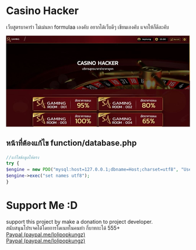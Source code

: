 # Casino Hacker
เว็บสูตรบาคาร่า ไม่เม่นหา formulaa เองคับ
อยากได้เว็บดีๆ เขียนเองคับ แจกให้ก็ดีละคับ

![01](preview/01.jpg)

## หน้าที่ต้องแก้ไข function/database.php
```php
//แก้ไขข้อมูลให้ตรง
try {
$engine = new PDO("mysql:host=127.0.0.1;dbname=Host;charset=utf8", "User","Pass");
$engine->exec("set names utf8");
}
  ```
  
# Support Me :D
support this project by make a donation to project developer.<br>
สนับสนุนโปรเจคได้โดยการโดเนทในคนทำ กี่บาทกะได้ 555+<br>
[Paypal (paypal.me/lolipopkungz)]( https://www.paypal.me/lolipopkungz "Focus Dev")<br>
[Paypal (paypal.me/lolipopkungz)]( https://www.paypal.me/lolipopkungz "Teykung")<br>
